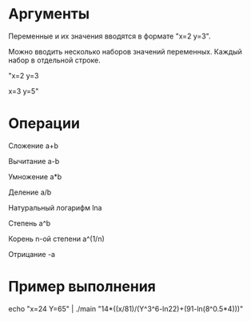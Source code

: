 # Аргументы
Переменные и их значения вводятся в формате "x=2 y=3". 

Можно вводить несколько наборов значений переменных. Каждый набор в отдельной строке.

"x=2 y=3

x=3 y=5"

# Операции
Сложение a+b

Вычитание a-b

Умножение a*b

Деление a/b

Натуральный логарифм lna

Степень a^b

Корень n-ой степени a^(1/n)

Отрицание -a

# Пример выполнения
echo "x=24 Y=65" | ./main "14*((x/81)/(Y^3^6-ln22)+(91-ln(8^0.5*4)))" 

